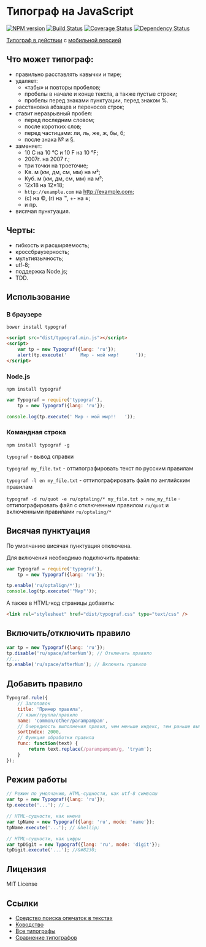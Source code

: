 Типограф на JavaScript
======================
[![NPM version](https://badge.fury.io/js/typograf.svg)](http://badge.fury.io/js/typograf)
[![Build Status](https://travis-ci.org/hcodes/typograf.png?branch=master)](https://travis-ci.org/hcodes/typograf)
[![Coverage Status](https://coveralls.io/repos/hcodes/typograf/badge.png?branch=master)](https://coveralls.io/r/hcodes/typograf)
[![Dependency Status](https://gemnasium.com/hcodes/typograf.svg)](https://gemnasium.com/hcodes/typograf)


[Типограф в действии](http://hcodes.github.io/typograf/) с [мобильной версией](http://hcodes.github.io/typograf/site/mobile.html)
## Что может типограф:
+ правильно расставлять кавычки и тире;
+ удаляет:
    + «табы» и повторы пробелов;
    + пробелы в начале и конце текста, а также пустые строки;
    + пробелы перед знаками пунктуации, перед знаком %.
+ расстановка абзацев и переносов строк;
+ ставит неразрывный пробел:
    + перед последним словом;
    + после коротких слов;
    + перед частицами: ли, ль, же, ж, бы, б;
    + после знака № и §.
+ заменяет:
    + 10 C на 10 °С и 10 F на 10 °F;
    + 2007г. на 2007 г.;
    + три точки на троеточие;
    + Кв. м (км, дм, см, мм) на м²;
    + Куб. м (км, дм, см, мм) на м³;
    + 12x18 на 12×18;
    + `http://example.com` на http://example.com;
    + (с) на ©, (r) на ™, +- на ±;
    + и пр.
+ висячая пунктуация.


## Черты:
 + гибкость и расширяемость;
 + кроссбраузерность;
 + мультиязычность;
 + utf-8;
 + поддержка Node.js;
 + TDD.


## Использование

### В браузере
```
bower install typograf
```

```HTML
<script src="dist/typograf.min.js"></script>
<script>
    var tp = new Typograf({lang: 'ru'});
    alert(tp.execute('     Мир - мой мир!      '));
</script>
```

### Node.js
```
npm install typograf
```

```JavaScript
var Typograf = require('typograf'),
    tp = new Typograf({lang: 'ru'});

console.log(tp.execute(' Мир - мой мир!!   '));
```

### Командная строка
```
npm install typograf -g
```
`typograf` - вывод справки

`typograf my_file.txt` - оттипографировать текст по русским правилам

`typograf -l en my_file.txt` - оттипографировать файл по английским правилам

`typograf -d ru/quot -e ru/optaling/* my_file.txt > new_my_file` - оттипографировать файл с отключенным правилом `ru/quot` и включенными правилами `ru/optaling/*`

## Висячая пунктуация
По умолчанию висячая пунктуация отключена.

Для включения необходимо подключить правила:
```JavaScript
var Typograf = require('typograf'),
    tp = new Typograf({lang: 'ru'});

tp.enable('ru/optalign/*');
console.log(tp.execute('"Мир"'));
```

А также в HTML-код страницы добавить:
```HTML
<link rel="stylesheet" href="dist/typograf.css" type="text/css" />
```

## Включить/отключить правило
```JavaScript
var tp = new Typograf({lang: 'ru'});
tp.disable('ru/space/afterNum'); // Отключить правило
//...
tp.enable('ru/space/afterNum'); // Включить правило
```

## Добавить правило
```JavaScript
Typograf.rule({
    // Заголовок
    title: 'Пример правила',
    // язык/группа/правило
    name: 'common/other/parampampam', 
    // Очередность выполнения правил, чем меньше индекс, тем раньше выполнится правило
    sortIndex: 2000,
    // Функция обработки правила
    func: function(text) {
        return text.replace(/parampampam/g, 'tryam');
    }
});
```


## Режим работы
```JavaScript
// Режим по умолчанию, HTML-сущности, как utf-8 символы
var tp = new Typograf({lang: 'ru'});
tp.execute('...'); // …

// HTML-сущности, как имена
var tpName = new Typograf({lang: 'ru', mode: 'name'});
tpName.execute('...'); // &hellip;

// HTML-сущности, как цифры
var tpDigit = new Typograf({lang: 'ru', mode: 'digit'});
tpDigit.execute('...'); //&#8230;
```


## Лицензия
MIT License


## Ссылки
+ [Средство поиска опечаток в текстах](https://github.com/hcodes/yaspeller)
+ [Ководство](http://www.artlebedev.ru/kovodstvo/)
+ [Все типографы](http://rmcreative.ru/blog/post/vse-tipografy)
+ [Сравнение типографов](http://www.typograf.ru/flog/)
